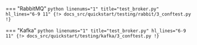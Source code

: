 === "RabbitMQ"
    ```python linenums="1" title="test_broker.py" hl_lines="6-9 11"
    {!> docs_src/quickstart/testing/rabbit/3_conftest.py !}
    ```

=== "Kafka"
    ```python linenums="1" title="test_broker.py" hl_lines="6-9 11"
    {!> docs_src/quickstart/testing/kafka/3_conftest.py !}
    ```

